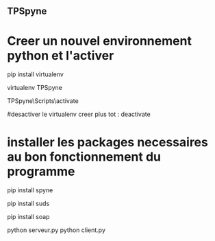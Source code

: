 ## TPSpyne

# Creer un nouvel environnement python et l'activer

pip install virtualenv

virtualenv TPSpyne 

TPSpyne\Scripts\activate

#desactiver le virtualenv creer plus tot : 
deactivate

# installer les packages necessaires au bon fonctionnement du programme

pip install spyne

pip install suds

pip install soap

python serveur.py
python client.py
